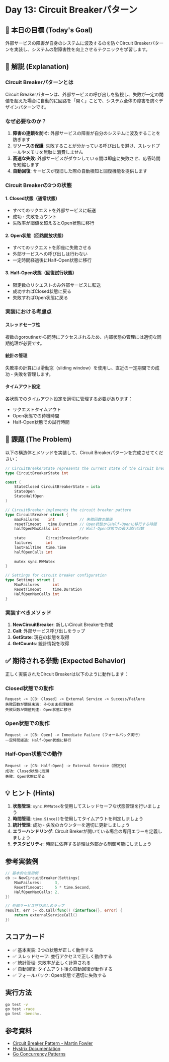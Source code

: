 # Day 13: Circuit Breakerパターン

## 🎯 本日の目標 (Today's Goal)

外部サービスの障害が自身のシステムに波及するのを防ぐCircuit Breakerパターンを実装し、システムの耐障害性を向上させるテクニックを学習します。

## 📖 解説 (Explanation)

### Circuit Breakerパターンとは

Circuit Breakerパターンは、外部サービスの呼び出しを監視し、失敗が一定の閾値を超えた場合に自動的に回路を「開く」ことで、システム全体の障害を防ぐデザインパターンです。

### なぜ必要なのか？

1. **障害の連鎖を防ぐ**: 外部サービスの障害が自分のシステムに波及することを防ぎます
2. **リソースの保護**: 失敗することが分かっている呼び出しを避け、スレッドプールやメモリを無駄に消費しません
3. **高速な失敗**: 外部サービスがダウンしている間は即座に失敗させ、応答時間を短縮します
4. **自動回復**: サービスが復旧した際の自動検知と回復機能を提供します

### Circuit Breakerの3つの状態

#### 1. Closed状態（通常状態）
- すべてのリクエストを外部サービスに転送
- 成功・失敗をカウント
- 失敗率が閾値を超えるとOpen状態に移行

#### 2. Open状態（回路開放状態）
- すべてのリクエストを即座に失敗させる
- 外部サービスへの呼び出しは行わない
- 一定時間経過後にHalf-Open状態に移行

#### 3. Half-Open状態（回復試行状態）
- 限定数のリクエストのみ外部サービスに転送
- 成功すればClosed状態に戻る
- 失敗すればOpen状態に戻る

### 実装における考慮点

#### スレッドセーフ性
複数のgoroutineから同時にアクセスされるため、内部状態の管理には適切な同期処理が必要です。

#### 統計の管理
失敗率の計算には滑動窓（sliding window）を使用し、直近の一定期間での成功・失敗を管理します。

#### タイムアウト設定
各状態でのタイムアウト設定を適切に管理する必要があります：
- リクエストタイムアウト
- Open状態での待機時間
- Half-Open状態での試行時間

## 📝 課題 (The Problem)

以下の構造体とメソッドを実装して、Circuit Breakerパターンを完成させてください：

```go
// CircuitBreakerState represents the current state of the circuit breaker
type CircuitBreakerState int

const (
    StateClosed CircuitBreakerState = iota
    StateOpen
    StateHalfOpen
)

// CircuitBreaker implements the circuit breaker pattern
type CircuitBreaker struct {
    maxFailures    int           // 失敗回数の閾値
    resetTimeout   time.Duration // Open状態からHalf-Openに移行する時間
    halfOpenMaxCalls int         // Half-Open状態での最大試行回数
    
    state         CircuitBreakerState
    failures      int
    lastFailTime  time.Time
    halfOpenCalls int
    
    mutex sync.RWMutex
}

// Settings for circuit breaker configuration
type Settings struct {
    MaxFailures      int
    ResetTimeout     time.Duration
    HalfOpenMaxCalls int
}
```

### 実装すべきメソッド

1. **NewCircuitBreaker**: 新しいCircuit Breakerを作成
2. **Call**: 外部サービス呼び出しをラップ
3. **GetState**: 現在の状態を取得
4. **GetCounts**: 統計情報を取得

## ✅ 期待される挙動 (Expected Behavior)

正しく実装されたCircuit Breakerは以下のように動作します：

### Closed状態での動作
```
Request -> [CB: Closed] -> External Service -> Success/Failure
失敗回数が閾値未満: そのまま処理継続
失敗回数が閾値到達: Open状態に移行
```

### Open状態での動作
```
Request -> [CB: Open] -> Immediate Failure (フォールバック実行)
一定時間経過: Half-Open状態に移行
```

### Half-Open状態での動作
```
Request -> [CB: Half-Open] -> External Service (限定的)
成功: Closed状態に復帰
失敗: Open状態に戻る
```

## 💡 ヒント (Hints)

1. **状態管理**: `sync.RWMutex`を使用してスレッドセーフな状態管理を行いましょう
2. **時間管理**: `time.Since()`を使用してタイムアウトを判定しましょう
3. **統計管理**: 成功・失敗のカウンターを適切に更新しましょう
4. **エラーハンドリング**: Circuit Brekerが開いている場合の専用エラーを定義しましょう
5. **テスタビリティ**: 時間に依存する処理は外部から制御可能にしましょう

## 参考実装例

```go
// 基本的な使用例
cb := NewCircuitBreaker(Settings{
    MaxFailures:      3,
    ResetTimeout:     5 * time.Second,
    HalfOpenMaxCalls: 2,
})

// 外部サービス呼び出しのラップ
result, err := cb.Call(func() (interface{}, error) {
    return externalServiceCall()
})
```

## スコアカード

- ✅ 基本実装: 3つの状態が正しく動作する
- ✅ スレッドセーフ: 並行アクセスで正しく動作する
- ✅ 統計管理: 失敗率が正しく計算される
- ✅ 自動回復: タイムアウト後の自動回復が動作する
- ✅ フォールバック: Open状態で適切に失敗する

## 実行方法

```bash
go test -v
go test -race
go test -bench=.
```

## 参考資料

- [Circuit Breaker Pattern - Martin Fowler](https://martinfowler.com/bliki/CircuitBreaker.html)
- [Hystrix Documentation](https://github.com/Netflix/Hystrix/wiki)
- [Go Concurrency Patterns](https://blog.golang.org/concurrency-patterns)